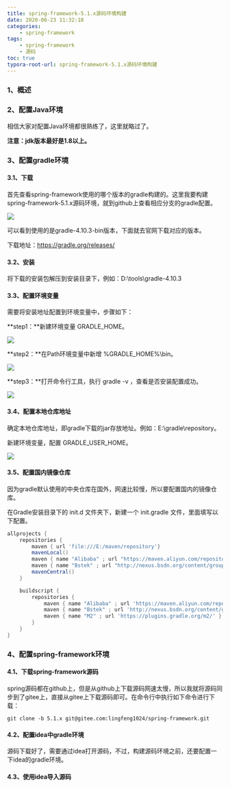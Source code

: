 ```yaml
---
title: spring-framework-5.1.x源码环境构建
date: 2020-06-23 11:32:18
categories:
	- spring-framework
tags: 
	- spring-framework
	- 源码
toc: true
typora-root-url: spring-framework-5.1.x源码环境构建
---
```




### 1、概述



### 2、配置Java环境

相信大家对配置Java环境都很熟练了，这里就略过了。

**注意：jdk版本最好是1.8以上。**



### 3、配置gradle环境

#### 3.1、下载

首先查看spring-framework使用的哪个版本的gradle构建的。这里我要构建spring-framework-5.1.x源码环境，就到github上查看相应分支的gradle配置。

![](gradle版本.PNG)

可以看到使用的是gradle-4.10.3-bin版本，下面就去官网下载对应的版本。

下载地址：https://gradle.org/releases/

#### 3.2、安装

将下载的安装包解压到安装目录下，例如：D:\tools\gradle-4.10.3



#### 3.3、配置环境变量

需要将安装地址配置到环境变量中，步骤如下：

**step1：**新建环境变量 GRADLE_HOME。

![](配置gradle环境变量.PNG)



**step2：**在Path环境变量中新增 %GRADLE_HOME%\bin。

![](配置Path环境变量.PNG)



**step3：**打开命令行工具，执行 gradle -v ，查看是否安装配置成功。

![](gradle安装结果.PNG)



#### 3.4、配置本地仓库地址

确定本地仓库地址，即gradle下载的jar存放地址。例如：E:\gradle\repository。

新建环境变量，配置 GRADLE_USER_HOME。

![](gradle本地仓库地址.PNG)



#### 3.5、配置国内镜像仓库

因为gradle默认使用的中央仓库在国外，网速比较慢，所以要配置国内的镜像仓库。

在Gradle安装目录下的 init.d 文件夹下，新建一个 init.gradle 文件，里面填写以下配置。

```gradle
allprojects {
    repositories {
        maven { url 'file:///E:/maven/repository'}
        mavenLocal()
        maven { name "Alibaba" ; url "https://maven.aliyun.com/repository/public" }
        maven { name "Bstek" ; url "http://nexus.bsdn.org/content/groups/public/" }
        mavenCentral()
    }

    buildscript { 
        repositories { 
            maven { name "Alibaba" ; url 'https://maven.aliyun.com/repository/public' }
            maven { name "Bstek" ; url 'http://nexus.bsdn.org/content/groups/public/' }
            maven { name "M2" ; url 'https://plugins.gradle.org/m2/' }
        }
    }
}
```



### 4、配置spring-framework环境

#### 4.1、下载spring-framework源码

spring源码都在github上，但是从github上下载源码网速太慢，所以我就将源码同步到了gitee上，直接从gitee上下载源码即可。在命令行中执行如下命令进行下载：

```shell
git clone -b 5.1.x git@gitee.com:lingfeng1024/spring-framework.git
```



#### 4.2、配置idea中gradle环境

源码下载好了，需要通过idea打开源码，不过，构建源码环境之前，还要配置一下idea的gradle环境。





#### 4.3、使用idea导入源码

